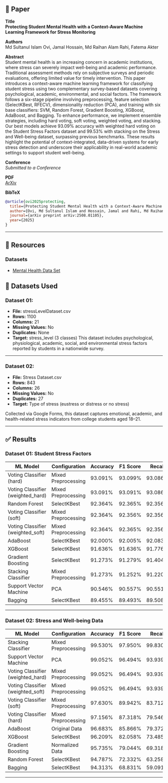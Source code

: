 ## 📄 Paper

**Title**  
**Protecting Student Mental Health with a Context-Aware Machine Learning Framework for Stress Monitoring**

**Authors**  
Md Sultanul Islam Ovi, Jamal Hossain, Md Raihan Alam Rahi, Fatema Akter

**Abstract**  
Student mental health is an increasing concern in academic institutions, where stress can severely impact well-being and academic performance. Traditional assessment methods rely on subjective surveys and periodic evaluations, offering limited value for timely intervention. This paper introduces a context-aware machine learning framework for classifying student stress using two complementary survey-based datasets covering psychological, academic, environmental, and social factors. The framework follows a six-stage pipeline involving preprocessing, feature selection (SelectKBest, RFECV), dimensionality reduction (PCA), and training with six base classifiers: SVM, Random Forest, Gradient Boosting, XGBoost, AdaBoost, and Bagging. To enhance performance, we implement ensemble strategies, including hard voting, soft voting, weighted voting, and stacking. Our best models achieve 93.09% accuracy with weighted hard voting on the Student Stress Factors dataset and 99.53% with stacking on the Stress and Well-being dataset, surpassing previous benchmarks. These results highlight the potential of context-integrated, data-driven systems for early stress detection and underscore their applicability in real-world academic settings to support student well-being.

**Conference**  
_Submitted to a Conference_

**PDF**  
[ArXiv](https://arxiv.org/abs/2508.01105)

**BibTeX**

```bibtex
@article{ovi2025protecting,
  title={Protecting Student Mental Health with a Context-Aware Machine Learning Framework for Stress Monitoring},
  author={Ovi, Md Sultanul Islam and Hossain, Jamal and Rahi, Md Raihan Alam and Akter, Fatema},
  journal={arXiv preprint arXiv:2508.01105},
  year={2025}
}
```

---

## 🔗 Resources

### Datasets

- [Mental Health Data Set](https://www.kaggle.com/datasets/mdsultanulislamovi/student-stress-monitoring-datasets)


## 📁 Datasets Used

### Dataset 01:

- **File:** stressLevelDataset.csv
- **Rows:** 1100
- **Columns:** 21
- **Missing Values:** No
- **Duplicates:** None
- **Target:** stress_level (3 classes)
This dataset includes psychological, physiological, academic, social, and environmental stress factors reported by students in a nationwide survey.
---

### Dataset 02:

- **File:** Stress Dataset.csv
- **Rows:** 843
- **Columns:** 26
- **Missing Values:** No
- **Duplicates:** 27
- **Target:** Type of stress (eustress or distress or no stress)

Collected via Google Forms, this dataset captures emotional, academic, and health-related stress indicators from college students aged 18–21.

---

## ✅ Results

### Dataset 01: Student Stress Factors

| ML Model                          | Configuration       | Accuracy | F1 Score | Recall  | Precision |
| --------------------------------- | ------------------- | -------- | -------- | ------- | --------- |
| Voting Classifier (hard)          | Mixed Preprocessing | 93.091%  | 93.099%  | 93.086% | 93.126%   |
| Voting Classifier (weighted_hard) | Mixed Preprocessing | 93.091%  | 93.091%  | 93.086% | 93.099%   |
| Random Forest                     | SelectKBest         | 92.364%  | 92.365%  | 92.356% | 92.378%   |
| Voting Classifier (soft)          | Mixed Preprocessing | 92.364%  | 92.356%  | 92.356% | 92.356%   |
| Voting Classifier (weighted_soft) | Mixed Preprocessing | 92.364%  | 92.365%  | 92.356% | 92.378%   |
| AdaBoost                          | SelectKBest         | 92.000%  | 92.005%  | 92.083% | 92.121%   |
| XGBoost                           | SelectKBest         | 91.636%  | 91.636%  | 91.776% | 92.014%   |
| Gradient Boosting                 | SelectKBest         | 91.273%  | 91.279%  | 91.404% | 91.498%   |
| Stacking Classifier               | Mixed Preprocessing | 91.273%  | 91.252%  | 91.220% | 91.317%   |
| Support Vector Machine            | PCA                 | 90.546%  | 90.557%  | 90.551% | 90.567%   |
| Bagging                           | SelectKBest         | 89.455%  | 89.493%  | 89.508% | 89.716%   |

---

### Dataset 02: Stress and Well-being Data

| ML Model                          | Configuration       | Accuracy | F1 Score | Recall  | Precision |
| --------------------------------- | ------------------- | -------- | -------- | ------- | --------- |
| Stacking Classifier               | Mixed Preprocessing | 99.530%  | 97.950%  | 99.830% | 96.300%   |
| Support Vector Machine            | PCA                 | 99.052%  | 96.494%  | 93.939% | 99.656%   |
| Voting Classifier (weighted_hard) | Mixed Preprocessing | 99.052%  | 96.494%  | 93.939% | 99.656%   |
| Voting Classifier (weighted_soft) | Mixed Preprocessing | 99.052%  | 96.494%  | 93.939% | 99.656%   |
| Voting Classifier (soft)          | Mixed Preprocessing | 97.630%  | 89.942%  | 83.712% | 99.154%   |
| Voting Classifier (hard)          | Mixed Preprocessing | 97.156%  | 87.318%  | 79.546% | 98.990%   |
| AdaBoost                          | Original Data       | 96.683%  | 85.866%  | 79.372% | 94.818%   |
| XGBoost                           | SelectKBest         | 96.209%  | 82.058%  | 73.485% | 98.667%   |
| Gradient Boosting                 | Normalized Data     | 95.735%  | 79.044%  | 69.318% | 98.508%   |
| Random Forest                     | SelectKBest         | 94.787%  | 72.332%  | 63.258% | 98.194%   |
| Bagging                           | SelectKBest         | 94.313%  | 68.831%  | 59.091% | 98.039%   |

---
